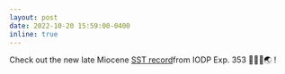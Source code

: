 ```yaml
---
layout: post
date: 2022-10-20 15:59:00-0400
inline: true
---
```



Check out the new late Miocene [SST record](https://agupubs.onlinelibrary.wiley.com/doi/full/10.1029/2021PA004407)from IODP Exp. 353  🌊👩‍🔬🌏 !
